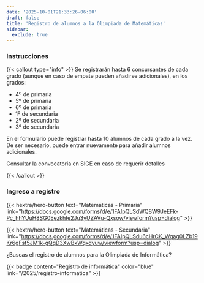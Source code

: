 ```yaml
---
date: '2025-10-01T21:33:26-06:00'
draft: false
title: 'Registro de alumnos a la Olimpiada de Matemáticas'
sidebar: 
  exclude: true
---
```


### Instrucciones

{{< callout type="info" >}}
Se registrarán hasta 6 concursantes de cada grado (aunque en caso de empate pueden añadirse adicionales), en los grados:

* 4º de primaria
* 5º de primaria
* 6º de primaria
* 1º de secundaria
* 2º de secundaria
* 3º de secundaria

En el formulario puede registrar hasta 10 alumnos de cada grado a la vez. De ser necesario, puede entrar nuevamente para añadir alumnos adicionales.

Consultar la convocatoria en SIGE en caso de requerir detalles

{{< /callout >}}

### Ingreso a registro

{{< hextra/hero-button text="Matemáticas - Primaria" link="https://docs.google.com/forms/d/e/1FAIpQLSdWQ8W9JeEFk-Pc_hhYUuH8SG0Eezkhte2Ju3yUZAVu-Qxsow/viewform?usp=dialog" >}}


{{< hextra/hero-button text="Matemáticas - Secundaria" link="https://docs.google.com/forms/d/e/1FAIpQLSdu6cHrCK_Wqag0LZb19Kr6gFsf5JM1k-gQqD3XwBxWqxdyuw/viewform?usp=dialog" >}}


¿Buscas el registro de alumnos para la Olimpiada de Informática?

{{< badge content="Registro de informática" color="blue" link="/2025/registro-informatica"  >}}
